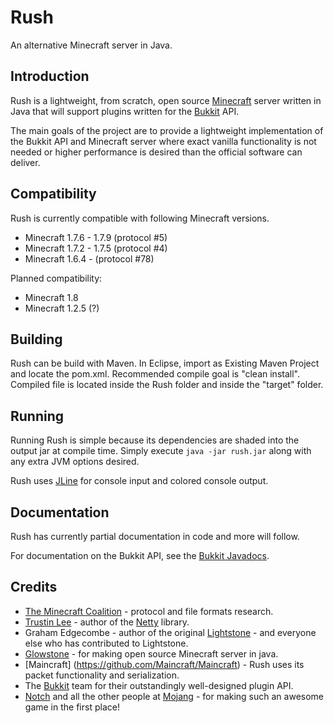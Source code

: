 Rush
==========

An alternative Minecraft server in Java.

Introduction
------------

Rush is a lightweight, from scratch, open source
[Minecraft](http://minecraft.net) server written in Java that will support plugins
written for the [Bukkit](http://bukkit.org) API.

The main goals of the project are to provide a lightweight implementation
of the Bukkit API and Minecraft server where exact vanilla functionality is
not needed or higher performance is desired than the official software can
deliver.

Compatibility
-------------

Rush is currently compatible with following Minecraft versions.
* Minecraft 1.7.6 - 1.7.9 (protocol #5)
* Minecraft 1.7.2 - 1.7.5 (protocol #4)
* Minecraft 1.6.4 - (protocol #78)

Planned compatibility:
* Minecraft 1.8
* Minecraft 1.2.5 (?)

Building
--------

Rush can be build with Maven.
In Eclipse, import as Existing Maven Project and locate the pom.xml.
Recommended compile goal is "clean install".
Compiled file is located inside the Rush folder and inside the "target" folder.


Running
-------

Running Rush is simple because its dependencies are shaded into the output
jar at compile time. Simply execute `java -jar rush.jar` along with any
extra JVM options desired.

Rush uses [JLine](http://jline.sf.net) for console input and colored
console output. 

Documentation
-------------

Rush has currently partial documentation in code and more will follow.

For documentation on the Bukkit API, see the
[Bukkit Javadocs](http://jd.bukkit.org/).

Credits
-------

 * [The Minecraft Coalition](http://wiki.vg/wiki) - protocol and file formats
   research.
 * [Trustin Lee](http://gleamynode.net) - author of the
   [Netty](http://jboss.org/netty) library.
 * Graham Edgecombe - author of the original
   [Lightstone](https://github.com/grahamedgecombe/lightstone) - and everyone
   else who has contributed to Lightstone.
 * [Glowstone](https://github.com/SpaceManiac/Glowstone) - for making open source Minecraft server in java.
 * [Maincraft] (https://github.com/Maincraft/Maincraft) - Rush uses its packet functionality and serialization.
 * The [Bukkit](http://bukkit.org) team for their outstandingly well-designed
   plugin API.
 * [Notch](http://mojang.com/notch) and all the other people at
   [Mojang](http://mojang.com) - for making such an awesome game in the first
   place!
